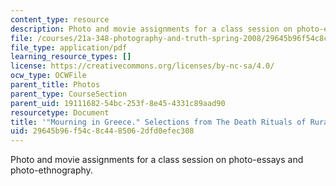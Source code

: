 ```yaml
---
content_type: resource
description: Photo and movie assignments for a class session on photo-essays and photo-ethnography.
file: /courses/21a-348-photography-and-truth-spring-2008/29645b96f54c8c4485062dfd0efec308_MIT21A_348S08_greece.pdf
file_type: application/pdf
learning_resource_types: []
license: https://creativecommons.org/licenses/by-nc-sa/4.0/
ocw_type: OCWFile
parent_title: Photos
parent_type: CourseSection
parent_uid: 19111682-54bc-253f-8e45-4331c89aad90
resourcetype: Document
title: '"Mourning in Greece." Selections from The Death Rituals of Rural Greece.'
uid: 29645b96-f54c-8c44-8506-2dfd0efec308
---
```

Photo and movie assignments for a class session on photo-essays and photo-ethnography.